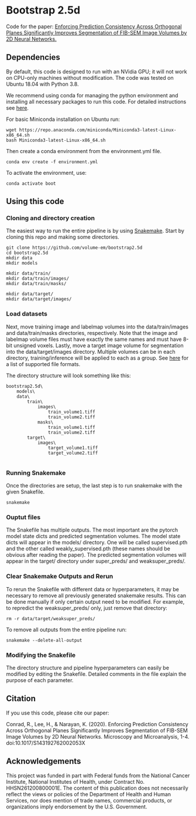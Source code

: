# Bootstrap 2.5d
Code for the paper: [Enforcing Prediction Consistency Across Orthogonal Planes Significantly Improves Segmentation of FIB-SEM Image Volumes by 2D Neural Networks.](https://www.cambridge.org/core/journals/microscopy-and-microanalysis/article/enforcing-prediction-consistency-across-orthogonal-planes-significantly-improves-segmentation-of-fibsem-image-volumes-by-2d-neural-networks/97314A3AF09213E4E97491D95BF03C1B)

## Dependencies

By default, this code is designed to run with an NVidia GPU; it will not work on CPU-only machines without modification. The code was tested on Ubuntu 18.04 with Python 3.8.

We recommend using conda for managing the python environment and installing all necessary packages to run this code. For detailed instructions see [here](https://conda.io/projects/conda/en/latest/user-guide/install/linux.html). 

For basic Miniconda installation on Ubuntu run:
```
wget https://repo.anaconda.com/miniconda/Miniconda3-latest-Linux-x86_64.sh
bash Miniconda3-latest-Linux-x86_64.sh
```
Then create a conda environment from the environment.yml file.
```
conda env create -f environment.yml
```
To activate the environment, use:
```
conda activate boot
```

## Using this code

### Cloning and directory creation

The easiest way to run the entire pipeline is by using [Snakemake](https://snakemake.readthedocs.io/en/stable/). Start by cloning this repo and making some directories.

```
git clone https://github.com/volume-em/bootstrap2.5d
cd bootstrap2.5d
mkdir data
mkdir models

mkdir data/train/
mkdir data/train/images/
mkdir data/train/masks/

mkdir data/target/
mkdir data/target/images/
```

### Load datasets

Next, move training image and labelmap volumes into the data/train/images and data/train/masks directories, respectively. Note that the image and labelmap volume files must have exactly the same names and must have 8-bit unsigned voxels. Lastly, move a target image volume for segmentation into the data/target/images directory. Multiple volumes can be in each directory, training/inference will be applied to each as a group. See [here](https://simpleitk.readthedocs.io/en/master/IO.html) for a list of supported file formats.

The directory structure will look something like this:
```
bootstrap2.5d\
    models\
    data\
        train\
            images\
                train_volume1.tiff
                train_volume2.tiff
            masks\
                train_volume1.tiff
                train_volume2.tiff
        target\
            images\
                target_volume1.tiff
                target_volume2.tiff
    
```

### Running Snakemake

Once the directories are setup, the last step is to run snakemake with the given Snakefile.
```
snakemake
```

### Ouptut files

The Snakefile has multiple outputs. The most important are the pytorch model state dicts and predicted segmentation volumes. The model state dicts will appear in the models/ directory. One will be called supervised.pth and the other called weakly_supervised.pth (these names should be obvious after reading the paper). The predicted segmentation volumes will appear in the target/ directory under super_preds/ and weaksuper_preds/.

### Clear Snakemake Outputs and Rerun

To rerun the Snakefile with different data or hyperparameters, it may be necessary to remove all previously generated snakemake results. This can be done manually if only certain output need to be modified. For example, to repredict the weaksuper_preds/ only, just remove that directory:
```
rm -r data/target/weaksuper_preds/
```

To remove all outputs from the entire pipeline run:
```
snakemake --delete-all-output
```

### Modifying the Snakefile

The directory structure and pipeline hyperparameters can easily be modified by editing the Snakefile. Detailed comments in the file explain the purpose of each parameter.

## Citation
If you use this code, please cite our paper:

Conrad, R., Lee, H., & Narayan, K. (2020). Enforcing Prediction Consistency Across Orthogonal Planes Significantly Improves Segmentation of FIB-SEM Image Volumes by 2D Neural Networks. Microscopy and Microanalysis, 1-4. doi:10.1017/S143192762002053X

## Acknowledgements

This project was funded in part with Federal funds from the National Cancer Institute, National Institutes of Health, under Contract No. HHSN261200800001E. The content of this publication does not necessarily reflect the views or policies of the Department of Health and Human Services, nor does mention of trade names, commercial products, or organizations imply endorsement by the U.S. Government. 
